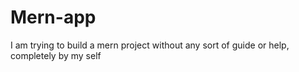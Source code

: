 # Mern-app
I am trying to build a mern project without any sort of guide or help, completely by my self
